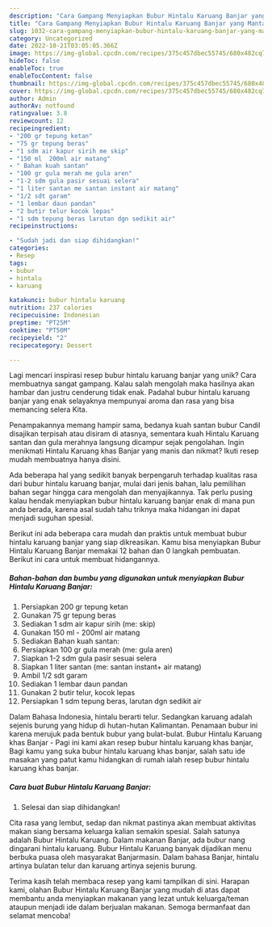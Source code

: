 ```yaml
---
description: "Cara Gampang Menyiapkan Bubur Hintalu Karuang Banjar yang Mantap"
title: "Cara Gampang Menyiapkan Bubur Hintalu Karuang Banjar yang Mantap"
slug: 1032-cara-gampang-menyiapkan-bubur-hintalu-karuang-banjar-yang-mantap
category: Uncategorized
date: 2022-10-21T03:05:05.366Z
image: https://img-global.cpcdn.com/recipes/375c457dbec55745/680x482cq70/bubur-hintalu-karuang-banjar-foto-resep-utama.jpg
hideToc: false
enableToc: true
enableTocContent: false
thumbnail: https://img-global.cpcdn.com/recipes/375c457dbec55745/680x482cq70/bubur-hintalu-karuang-banjar-foto-resep-utama.jpg
cover: https://img-global.cpcdn.com/recipes/375c457dbec55745/680x482cq70/bubur-hintalu-karuang-banjar-foto-resep-utama.jpg
author: Admin
authorAv: notfound
ratingvalue: 3.8
reviewcount: 12
recipeingredient:
- "200 gr tepung ketan"
- "75 gr tepung beras"
- "1 sdm air kapur sirih me skip"
- "150 ml  200ml air matang"
- " Bahan kuah santan"
- "100 gr gula merah me gula aren"
- "1-2 sdm gula pasir sesuai selera"
- "1 liter santan me santan instant air matang"
- "1/2 sdt garam"
- "1 lembar daun pandan"
- "2 butir telur kocok lepas"
- "1 sdm tepung beras larutan dgn sedikit air"
recipeinstructions:

- "Sudah jadi dan siap dihidangkan!"
categories:
- Resep
tags:
- bubur
- hintalu
- karuang

katakunci: bubur hintalu karuang 
nutrition: 237 calories
recipecuisine: Indonesian
preptime: "PT25M"
cooktime: "PT50M"
recipeyield: "2"
recipecategory: Dessert

---
```





Lagi mencari inspirasi resep bubur hintalu karuang banjar yang unik? Cara membuatnya sangat gampang. Kalau salah mengolah maka hasilnya akan hambar dan justru cenderung tidak enak. Padahal bubur hintalu karuang banjar yang enak selayaknya mempunyai aroma dan rasa yang bisa memancing selera Kita.





Penampakannya memang hampir sama, bedanya kuah santan bubur Candil disajikan terpisah atau disiram di atasnya, sementara kuah Hintalu Karuang santan dan gula merahnya langsung dicampur sejak pengolahan. Ingin menikmati Hintalu Karuang khas Banjar yang manis dan nikmat? Ikuti resep mudah membuatnya hanya disini.

Ada beberapa hal yang sedikit banyak berpengaruh terhadap kualitas rasa dari bubur hintalu karuang banjar, mulai dari jenis bahan, lalu pemilihan bahan segar hingga cara mengolah dan menyajikannya. Tak perlu pusing kalau hendak menyiapkan bubur hintalu karuang banjar enak di mana pun anda berada, karena asal sudah tahu triknya maka hidangan ini dapat menjadi suguhan spesial.






Berikut ini ada beberapa cara mudah dan praktis untuk membuat bubur hintalu karuang banjar yang siap dikreasikan. Kamu bisa menyiapkan Bubur Hintalu Karuang Banjar memakai 12 bahan dan 0 langkah pembuatan. Berikut ini cara untuk membuat hidangannya.

<!--inarticleads1-->

##### Bahan-bahan dan bumbu yang digunakan untuk menyiapkan Bubur Hintalu Karuang Banjar:

1. Persiapkan 200 gr tepung ketan
1. Gunakan 75 gr tepung beras
1. Sediakan 1 sdm air kapur sirih (me: skip)
1. Gunakan 150 ml - 200ml air matang
1. Sediakan  Bahan kuah santan:
1. Persiapkan 100 gr gula merah (me: gula aren)
1. Siapkan 1-2 sdm gula pasir sesuai selera
1. Siapkan 1 liter santan (me: santan instant+ air matang)
1. Ambil 1/2 sdt garam
1. Sediakan 1 lembar daun pandan
1. Gunakan 2 butir telur, kocok lepas
1. Persiapkan 1 sdm tepung beras, larutan dgn sedikit air


Dalam Bahasa Indonesia, hintalu berarti telur. Sedangkan karuang adalah sejenis burung yang hidup di hutan-hutan Kalimantan. Penamaan bubur ini karena merujuk pada bentuk bubur yang bulat-bulat. Bubur Hintalu Karuang khas Banjar - Pagi ini kami akan resep bubur hintalu karuang khas banjar, Bagi kamu yang suka bubur hintalu karuang khas banjar, salah satu ide masakan yang patut kamu hidangkan di rumah ialah resep bubur hintalu karuang khas banjar. 

<!--inarticleads2-->

##### Cara buat Bubur Hintalu Karuang Banjar:


1. Selesai dan siap dihidangkan!

Cita rasa yang lembut, sedap dan nikmat pastinya akan membuat aktivitas makan siang bersama keluarga kalian semakin spesial. Salah satunya adalah Bubur Hintalu Karuang. Dalam makanan Banjar, ada bubur nang dingarani hintalu karuang. Bubur Hintalu Karuang banyak dijadikan menu berbuka puasa oleh masyarakat Banjarmasin. Dalam bahasa Banjar, hintalu artinya bulatan telur dan karuang artinya sejenis burung. 

Terima kasih telah membaca resep yang kami tampilkan di sini. Harapan kami, olahan Bubur Hintalu Karuang Banjar yang mudah di atas dapat membantu anda menyiapkan makanan yang lezat untuk keluarga/teman ataupun menjadi ide dalam berjualan makanan. Semoga bermanfaat dan selamat mencoba!
